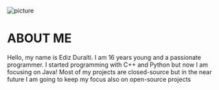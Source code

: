 ![picture](https://i.imgur.com/mmwTFOD.png)
<h1> ABOUT ME </H1>
<p>Hello, my name is Ediz Duralti.
I am 16 years young and a passionate programmer. I started programming
with C++ and Python but now I am focusing on Java!  Most of my projects are
closed-source but in the near future I am going to
keep my focus also on open-source projects</p>


<!--
**scrookde/scrookde** is a ✨ _special_ ✨ repository because its `README.md` (this file) appears on your GitHub profile.

